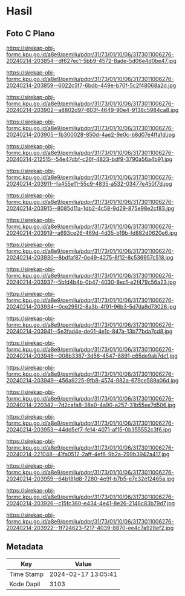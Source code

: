 # Hasil

## Foto C Plano

https://sirekap-obj-formc.kpu.go.id/a8e9/pemilu/pdpr/31/73/01/10/06/3173011006276-20240214-203854--df627ec1-5bb9-4572-8ade-5d06e4d0be47.jpg

https://sirekap-obj-formc.kpu.go.id/a8e9/pemilu/pdpr/31/73/01/10/06/3173011006276-20240214-203859--6022c5f7-6bdb-449e-b70f-5c2f48068a2d.jpg

https://sirekap-obj-formc.kpu.go.id/a8e9/pemilu/pdpr/31/73/01/10/06/3173011006276-20240214-203902--a8802d97-603f-4649-90e4-9138c5984ca8.jpg

https://sirekap-obj-formc.kpu.go.id/a8e9/pemilu/pdpr/31/73/01/10/06/3173011006276-20240214-203905--1b300028-850d-4ae2-9e0c-b8d07e4ffa1d.jpg

https://sirekap-obj-formc.kpu.go.id/a8e9/pemilu/pdpr/31/73/01/10/06/3173011006276-20240214-212515--54e47dbf-c26f-4823-bdf9-3790a56a4b91.jpg

https://sirekap-obj-formc.kpu.go.id/a8e9/pemilu/pdpr/31/73/01/10/06/3173011006276-20240214-203911--fa455e11-55c9-4835-a532-03477e450f7d.jpg

https://sirekap-obj-formc.kpu.go.id/a8e9/pemilu/pdpr/31/73/01/10/06/3173011006276-20240214-203915--8085d11a-1db2-4c58-9d29-875e98e2cf83.jpg

https://sirekap-obj-formc.kpu.go.id/a8e9/pemilu/pdpr/31/73/01/10/06/3173011006276-20240214-203919--a693ce26-469d-4d35-b19b-fd882d0620e6.jpg

https://sirekap-obj-formc.kpu.go.id/a8e9/pemilu/pdpr/31/73/01/10/06/3173011006276-20240214-203930--8bdfaf87-0e49-4275-8f12-8c536957c518.jpg

https://sirekap-obj-formc.kpu.go.id/a8e9/pemilu/pdpr/31/73/01/10/06/3173011006276-20240214-203937--5bfd4b4b-0b47-4030-8ec1-e2f479c56a23.jpg

https://sirekap-obj-formc.kpu.go.id/a8e9/pemilu/pdpr/31/73/01/10/06/3173011006276-20240214-203934--0ce295f2-8a3b-4f91-96b3-5d7da9d73026.jpg

https://sirekap-obj-formc.kpu.go.id/a8e9/pemilu/pdpr/31/73/01/10/06/3173011006276-20240214-203941--5e3fad4e-de01-4e1c-847a-13b77bda7cd8.jpg

https://sirekap-obj-formc.kpu.go.id/a8e9/pemilu/pdpr/31/73/01/10/06/3173011006276-20240214-203946--008b3367-3d56-4547-8891-c65de9ab7dc1.jpg

https://sirekap-obj-formc.kpu.go.id/a8e9/pemilu/pdpr/31/73/01/10/06/3173011006276-20240214-203949--456a9225-9fb8-4574-982a-679ce589a06d.jpg

https://sirekap-obj-formc.kpu.go.id/a8e9/pemilu/pdpr/31/73/01/10/06/3173011006276-20240214-220342--7d2cafa8-38e0-4a90-a257-31b55ee7d506.jpg

https://sirekap-obj-formc.kpu.go.id/a8e9/pemilu/pdpr/31/73/01/10/06/3173011006276-20240214-203953--44dd5ef7-fe14-4071-af15-0b355552c3f6.jpg

https://sirekap-obj-formc.kpu.go.id/a8e9/pemilu/pdpr/31/73/01/10/06/3173011006276-20240214-221048--41fa0512-2aff-4ef6-9b2a-299b3942a417.jpg

https://sirekap-obj-formc.kpu.go.id/a8e9/pemilu/pdpr/31/73/01/10/06/3173011006276-20240214-203959--64b181d8-7280-4e9f-b7b5-e7e32e12465a.jpg

https://sirekap-obj-formc.kpu.go.id/a8e9/pemilu/pdpr/31/73/01/10/06/3173011006276-20240214-203926--c15fc360-e434-4e41-8e26-2146c83b79d7.jpg

https://sirekap-obj-formc.kpu.go.id/a8e9/pemilu/pdpr/31/73/01/10/06/3173011006276-20240214-203922--1f724623-f217-4039-8870-ee4c7a928ef2.jpg


## Metadata

| Key        | Value               |
| ---------- | ------------------- |
| Time Stamp | 2024-02-17 13:05:41 |
| Kode Dapil | 3103                |




